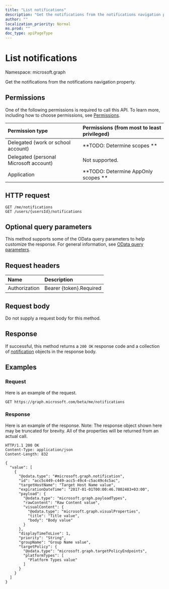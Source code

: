 ```yaml
---
title: "List notifications"
description: "Get the notifications from the notifications navigation property."
author: ""
localization_priority: Normal
ms.prod: ""
doc_type: apiPageType
---
```


# List notifications

Namespace: microsoft.graph

Get the notifications from the notifications navigation property.

## Permissions
One of the following permissions is required to call this API. To learn more, including how to choose permissions, see [Permissions](/concepts/permissions-reference.md).

|Permission type|Permissions (from most to least privileged)|
|:---|:---|
|Delegated (work or school account)|**TODO: Determine scopes **|
|Delegated (personal Microsoft account)|Not supported.|
|Application|**TODO: Determine AppOnly scopes **|

## HTTP request
<!-- {
  "blockType": "ignored"
}
-->
``` http
GET /me/notifications
GET /users/{usersId}/notifications
```

## Optional query parameters
This method supports some of the OData query parameters to help customize the response. For general information, see [OData query parameters](/graph/query-parameters).

## Request headers
|Name|Description|
|:---|:---|
|Authorization|Bearer {token}.Required|

## Request body
Do not supply a request body for this method.

## Response
If successful, this method returns a `200 OK` response code and a collection of [notification](../resources/notification.md) objects in the response body.

## Examples

### Request
Here is an example of the request.
<!-- {
  "blockType": "request",
  "name": "get_notification"
}
-->
``` http
GET https://graph.microsoft.com/beta/me/notifications
```

### Response
Here is an example of the response. Note: The response object shown here may be truncated for brevity. All of the properties will be returned from an actual call.
<!-- {
  "blockType": "response",
  "truncated": true,
  "@odata.type": "collection(microsoft.graph.notification)"
}
-->
``` http
HTTP/1.1 200 OK
Content-Type: application/json
Content-Length: 832

{
  "value": [
    {
      "@odata.type": "#microsoft.graph.notification",
      "id": "acc5c449-c449-acc5-49c4-c5ac49c4c5ac",
      "targetHostName": "Target Host Name value",
      "expirationDateTime": "2017-01-01T00:00:46.7802483+03:00",
      "payload": {
        "@odata.type": "microsoft.graph.payloadTypes",
        "rawContent": "Raw Content value",
        "visualContent": {
          "@odata.type": "microsoft.graph.visualProperties",
          "title": "Title value",
          "body": "Body value"
        }
      },
      "displayTimeToLive": 1,
      "priority": "String",
      "groupName": "Group Name value",
      "targetPolicy": {
        "@odata.type": "microsoft.graph.targetPolicyEndpoints",
        "platformTypes": [
          "Platform Types value"
        ]
      }
    }
  ]
}
```

